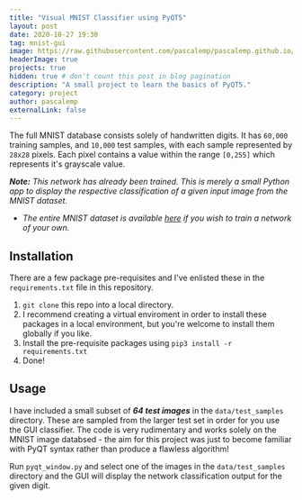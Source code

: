 ```yaml
---
title: "Visual MNIST Classifier using PyQT5"
layout: post
date: 2020-10-27 19:30
tag: mnist-gui
image: https://raw.githubusercontent.com/pascalemp/pascalemp.github.io/main/assets/images/big-data.png
headerImage: true
projects: true
hidden: true # don't count this post in blog pagination
description: "A small project to learn the basics of PyQT5."
category: project
author: pascalemp
externalLink: false
---
```


The full MNIST database consists solely of handwritten digits. It has ```60,000``` training
samples, and ```10,000``` test samples, with each sample represented by ```28x28``` pixels. Each pixel contains a
value within the range ```[0,255]``` which represents it's grayscale value.

***Note:** This network has already been trained. This is merely a small Python app to display the respective classification of a given input image from the MNIST dataset.*  

- *The entire MNIST dataset is available [here](http://yann.lecun.com/exdb/mnist/) if you wish to train a network of your own.*

## Installation
There are a few package pre-requisites and I've enlisted these in the ```requirements.txt``` file in this repository. 

1. ```git clone``` this repo into a local directory.
2. I recommend creating a virtual enviroment in order to install these packages in a local environment, but you're welcome to install them globally if you like. 
3. Install the pre-requisite packages using ```pip3 install -r requirements.txt```
4. Done!

## Usage
I have included a small subset of ***64 test images*** in the ```data/test_samples``` directory. These are sampled from the larger test set in order for you use the GUI classifier. The code is very rudimentary and works solely on the MNIST image databsed - the aim for this project was just to become familiar with PyQT syntax rather than produce a flawless algorithm!  

Run ```pyqt_window.py``` and select one of the images in the ```data/test_samples``` directory and the GUI will display the network classification output for the given digit.